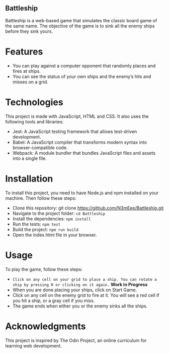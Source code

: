## Battleship

Battleship is a web-based game that simulates the classic board game of the same name. The objective of the game is to sink all the enemy ships before they sink yours.

# Features

-   You can play against a computer opponent that randomly places and fires at ships.
-   You can see the status of your own ships and the enemy’s hits and misses on a grid.

# Technologies

This project is made with JavaScript, HTML and CSS. It also uses the following tools and libraries:

-   Jest: A JavaScript testing framework that allows test-driven development.
-   Babel: A JavaScript compiler that transforms modern syntax into browser-compatible code.
-   Webpack: A module bundler that bundles JavaScript files and assets into a single file.

# Installation

To install this project, you need to have Node.js and npm installed on your machine. Then follow these steps:

-   Clone this repository: git clone https://github.com/N3mEee/Battleship.git
-   Navigate to the project folder: `cd Battleship`
-   Install the dependencies: `npm install`
-   Run the tests: `npm test`
-   Build the project: `npm run build`
-   Open the index.html file in your browser.

# Usage

To play the game, follow these steps:

-   `Click on any cell on your grid to place a ship. You can rotate a ship by pressing R or clicking on it again.` **Work in Progress**
-   When you are done placing your ships, click on Start Game.
-   Click on any cell on the enemy grid to fire at it. You will see a red cell if you hit a ship, or a gray cell if you miss.
-   The game ends when either you or the enemy sinks all the ships.

# Acknowledgments

This project is inspired by The Odin Project, an online curriculum for learning web development.
